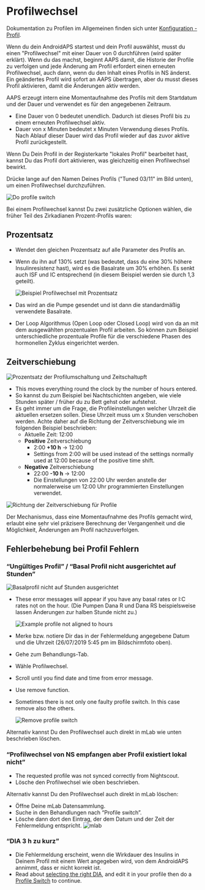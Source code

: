 # Profilwechsel

Dokumentation zu Profilen im Allgemeinen finden sich unter [Konfiguration - Profil](../Configuration/Config-Builder#profile).

Wenn du dein AndroidAPS startest und dein Profil auswählst, musst du einen "Profilwechsel" mit einer Dauer von 0 durchführen (wird später erklärt). Wenn du das machst, beginnt AAPS damit, die Historie der Profile zu verfolgen und jede Änderung am Profil erfordert einen erneuten Profilwechsel, auch dann, wenn du den Inhalt eines Profils in NS änderst. Ein geändertes Profil wird sofort an AAPS übertragen, aber du musst dieses Profil aktivieren, damit die Änderungen aktiv werden.

AAPS erzeugt intern eine Momentaufnahme des Profils mit dem Startdatum und der Dauer und verwendet es für den angegebenen Zeitraum.

* Eine Dauer von 0 bedeutet unendlich. Dadurch ist dieses Profil bis zu einem erneuten Profilwechsel aktiv.
* Dauer von x Minuten bedeutet x Minuten Verwendung dieses Profils. Nach Ablauf dieser Dauer wird das Profil wieder auf das zuvor aktive Profil zurückgestellt.

Wenn Du Dein Profil in der Registerkarte "lokales Profil" bearbeitet hast, kannst Du das Profil dort aktivieren, was gleichzeitig einen Profilwechsel bewirkt.

Drücke lange auf den Namen Deines Profils ("Tuned 03/11" im Bild unten), um einen Profilwechsel durchzuführen.

![Do profile switch](../images/ProfileSwitch_HowTo.png)

Bei einem Profilwechsel kannst Du zwei zusätzliche Optionen wählen, die früher Teil des Zirkadianen Prozent-Profils waren:

## Prozentsatz

* Wendet den gleichen Prozentsatz auf alle Parameter des Profils an. 
* Wenn du ihn auf 130% setzt (was bedeutet, dass du eine 30% höhere Insulinresistenz hast), wird es die Basalrate um 30% erhöhen. Es senkt auch ISF und IC entsprechend (in diesem Beispiel werden sie durch 1,3 geteilt).
  
  ![Beispiel Profilwechsel mit Prozentsatz](../images/ProfileSwitchPercentage.png)

* Das wird an die Pumpe gesendet und ist dann die standardmäßig verwendete Basalrate.

* Der Loop Algorithmus (Open Loop oder Closed Loop) wird von da an mit dem ausgewählten prozentualen Profil arbeiten. So können zum Beispiel unterschiedliche prozentuale Profile für die verschiedene Phasen des hormonellen Zyklus eingerichtet werden.

## Zeitverschiebung

![Prozentsatz der Profilumschaltung und Zeitschaltupft](../images/ProfileSwitchTimeShift2.png)

* This moves everything round the clock by the number of hours entered. 
* So kannst du zum Beispiel bei Nachtschichten angeben, wie viele Stunden später / früher du zu Bett gehst oder aufstehst.
* Es geht immer um die Frage, die Profileinstellungen welcher Uhrzeit die aktuellen ersetzen sollen. Diese Uhrzeit muss um x Stunden verschoben werden. Achte daher auf die Richtung der Zeitverschiebung wie im folgenden Beispiel beschrieben: 
  * Aktuelle Zeit: 12:00
  * **Positive** Zeitverschiebung 
    * 2:00 **+10 h** -> 12:00
    * Settings from 2:00 will be used instead of the settings normally used at 12:00 because of the positive time shift.
  * **Negative** Zeitverschiebung 
    * 22:00 **-10 h** -> 12:00
    * Die Einstellungen von 22:00 Uhr werden anstelle der normalerweise um 12:00 Uhr programmierten Einstellungen verwendet.

![Richtung der Zeitverschiebung für Profile](../images/ProfileSwitch_PlusMinus2.png)

Der Mechanismus, dass eine Momentaufnahme des Profils gemacht wird, erlaubt eine sehr viel präzisere Berechnung der Vergangenheit und die Möglichkeit, Änderungen am Profil nachzuverfolgen.

## Fehlerbehebung bei Profil Fehlern

### “Ungültiges Profil” / “Basal Profil nicht ausgerichtet auf Stunden”

![Basalprofil nicht auf Stunden ausgerichtet](../images/BasalNotAlignedToHours2.png)

* These error messages will appear if you have any basal rates or I:C rates not on the hour. (Die Pumpen Dana R und Dana RS beispielsweise lassen Änderungen zur halben Stunde nicht zu.)
  
  ![Example profile not aligned to hours](../images/ProfileNotAlignedToHours.png)

* Merke bzw. notiere Dir das in der Fehlermeldung angegebene Datum und die Uhrzeit (26/07/2019 5:45 pm im Bildschirmfoto oben).

* Gehe zum Behandlungs-Tab.
* Wähle Profilwechsel.
* Scroll until you find date and time from error message.
* Use remove function.
* Sometimes there is not only one faulty profile switch. In this case remove also the others.
  
  ![Remove profile switch](../images/PSRemove.png)

Alternativ kannst Du den Profilwechsel auch direkt in mLab wie unten beschrieben löschen.

### “Profilwechsel von NS empfangen aber Profil existiert lokal nicht”

* The requested profile was not synced correctly from Nightscout.
* Lösche den Profilwechsel wie oben beschrieben.

Alternativ kannst Du den Profilwechsel auch direkt in mLab löschen:

* Öffne Deine mLab Datensammlung.
* Suche in den Behandlungen nach “Profile switch”.
* Lösche dann dort den Eintrag, der dem Datum und der Zeit der Fehlermeldung entspricht. ![mlab](../images/mLabDeletePS.png)

### “DIA 3 h zu kurz”

* Die Fehlermeldung erscheint, wenn die Wirkdauer des Insulins in Deinem Profil mit einem Wert angegeben wird, von dem AndroidAPS annimmt, dass er nicht korrekt ist. 
* Read about [selecting the right DIA](https://www.diabettech.com/insulin/why-we-are-regularly-wrong-in-the-duration-of-insulin-action-dia-times-we-use-and-why-it-matters/), and edit it in your profile then do a [Profile Switch](../Usage/Profiles) to continue.